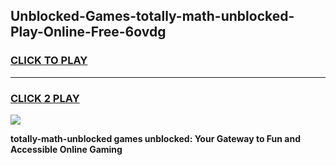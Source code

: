 
## Unblocked-Games-totally-math-unblocked-Play-Online-Free-6ovdg
<h3>
<a href="https://premium76.site?title=totally-math-unblocked&ref=26A">CLICK TO PLAY</a></h3>
<hr>

<h3>
<a href="https://premium76.site?title=totally-math-unblocked&ref=26A">CLICK 2 PLAY</a>
  
</h3>

<a href="https://premium76.site?title=totally-math-unblocked&ref=26A"><img src="https://clearcache.store/games.png"></a>


**totally-math-unblocked games unblocked: Your Gateway to Fun and Accessible Online Gaming**
